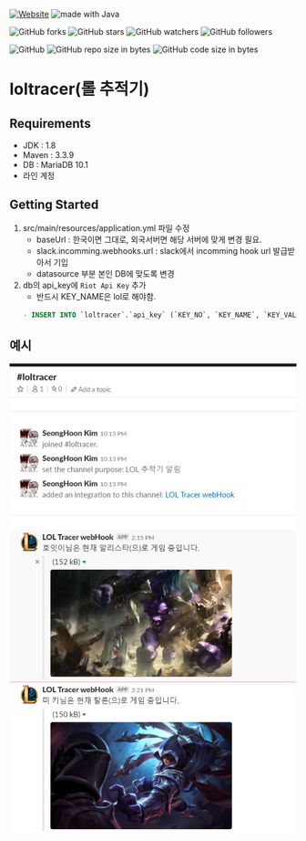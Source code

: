 [![Website](https://img.shields.io/website-up-down-green-red/http/shields.io.svg?label=elky-essay)](https://elky84.github.io)
<img src="https://img.shields.io/badge/made%20with-Java-brightgreen.svg" alt="made with Java">

![GitHub forks](https://img.shields.io/github/forks/elky84/loltracer.svg?style=social&label=Fork)
![GitHub stars](https://img.shields.io/github/stars/elky84/loltracer.svg?style=social&label=Stars)
![GitHub watchers](https://img.shields.io/github/watchers/elky84/loltracer.svg?style=social&label=Watch)
![GitHub followers](https://img.shields.io/github/followers/elky84.svg?style=social&label=Follow)

![GitHub](https://img.shields.io/github/license/mashape/apistatus.svg)
![GitHub repo size in bytes](https://img.shields.io/github/repo-size/elky84/loltracer.svg)
![GitHub code size in bytes](https://img.shields.io/github/languages/code-size/elky84/loltracer.svg)

# loltracer(롤 추적기)

## Requirements
- JDK : 1.8
- Maven : 3.3.9
- DB : MariaDB 10.1
- 라인 계정

## Getting Started
1. src/main/resources/application.yml 파일 수정
    - baseUrl : 한국이면 그대로, 외국서버면 해당 서버에 맞게 변경 필요.
    - slack.incomming.webhooks.url : slack에서 incomming hook url 발급받아서 기입
    - datasource 부분 본인 DB에 맞도록 변경
2. db의 api_key에 `Riot Api Key` 추가
    - 반드시 KEY_NAME은 lol로 해야함.
    ```sql
    - INSERT INTO `loltracer`.`api_key` (`KEY_NO`, `KEY_NAME`, `KEY_VALUE`) VALUES ('1515', 'lol', 'apiKey');
    ```

## 예시
![loltracer](./loltracer.png)
